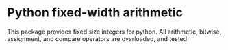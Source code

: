 # Python fixed-width arithmetic
This package provides fixed size integers for python.
All arithmetic, bitwise, assignment, and compare operators are overloaded, and tested
